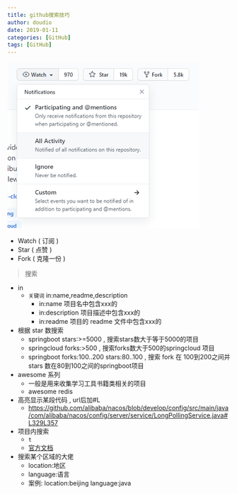 ```yaml
---
title: github搜索技巧
author: doudio
date: 2019-01-11
categories: [GitHub]
tags: [GitHub]
---
```


![](https://raw.githubusercontent.com/doudio/note/master/GitHub/img/github-watch-star-fork.png)

* Watch ( 订阅 )
* Star ( 点赞 )
* Fork ( 克隆一份 )

> 搜索

* in
  * `关键词` in:name,readme,description
    * in:name 项目名中包含xxx的
    * in:description 项目描述中包含xxx的
    * in:readme 项目的 readme 文件中包含xxx的
* 根据 star 数搜索
  * springboot stars:>=5000 , 搜索stars数大于等于5000的项目
  * springcloud forks:>500 , 搜索forks数大于500的springcloud 项目
  * springboot forks:100..200 stars:80..100 , 搜索 fork 在 100到200之间并 stars 数在80到100之间的springboot项目
* awesome 系列
  * 一般是用来收集学习工具书籍类相关的项目
  * awesome redis
* 高亮显示某段代码 , url后加#L
  * https://github.com/alibaba/nacos/blob/develop/config/src/main/java/com/alibaba/nacos/config/server/service/LongPollingService.java#L329L357
* 项目内搜索
  * `t`
  * [官方文档](https://docs.github.com/en/github/getting-started-with-github/using-github/keyboard-shortcuts)
* 搜索某个区域的大佬
  * location:地区
  * language:语言
  * 案例: location:beijing language:java